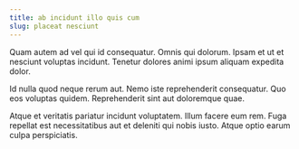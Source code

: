 ```yaml
---
title: ab incidunt illo quis cum
slug: placeat nesciunt
---
```


Quam autem ad vel qui id consequatur. Omnis qui dolorum. Ipsam et ut et nesciunt voluptas incidunt. Tenetur dolores animi ipsum aliquam expedita dolor.

Id nulla quod neque rerum aut. Nemo iste reprehenderit consequatur. Quo eos voluptas quidem. Reprehenderit sint aut doloremque quae.

Atque et veritatis pariatur incidunt voluptatem. Illum facere eum rem. Fuga repellat est necessitatibus aut et deleniti qui nobis iusto. Atque optio earum culpa perspiciatis.

